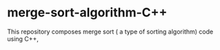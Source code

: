 # merge-sort-algorithm-C++
This repository composes merge sort ( a type of sorting algorithm) code using C++,
